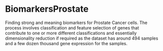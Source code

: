 # BiomarkersProstate
Finding strong and meaning biomarkers for Prostate Cancer cells. The process involves classification and feature selection of genes that contribute to one or more different classifications and essentially dimensionality reduction if required as the dataset has around 494 samples and a few dozen thousand gene expression for the samples.
